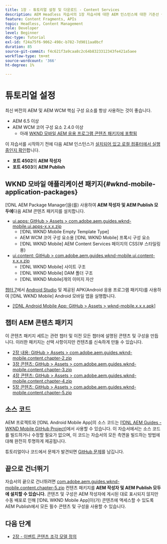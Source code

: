 ```yaml
---
title: 1장 - 튜토리얼 설정 및 다운로드 - Content Services
description: AEM Headless 자습서의 1장 자습서에 대한 AEM 인스턴스에 대한 기준선 설정입니다.
feature: Content Fragments, APIs
topic: Headless, Content Management
role: Developer
level: Beginner
doc-type: Tutorial
exl-id: f24a75f6-9062-498c-b782-7d9011aa0bcf
duration: 85
source-git-commit: f4c621f3a9caa8c2c64b8323312343fe421a5aee
workflow-type: tm+mt
source-wordcount: '366'
ht-degree: 1%

---
```


# 튜토리얼 설정

최신 버전의 AEM 및 AEM WCM 핵심 구성 요소를 항상 사용하는 것이 좋습니다.

* AEM 6.5 이상
* AEM WCM 코어 구성 요소 2.4.0 이상
   * 아래 [WKND 모바일 AEM 응용 프로그램 콘텐츠 패키지에 포함됨](#wknd-mobile-application-packages)

이 자습서를 시작하기 전에 다음 AEM 인스턴스가 [설치되어 있고 로컬 컴퓨터에서 실행 중인지 확인](https://helpx.adobe.com/experience-manager/6-5/sites/deploying/using/deploy.html#Default%20Local%20Install)합니다.

* **포트 4502**&#x200B;의 **AEM 작성자**
* **포트 4503**&#x200B;의 **AEM Publish**

## WKND 모바일 애플리케이션 패키지{#wknd-mobile-application-packages}

[!DNL AEM Package Manager]을(를) 사용하여 **AEM 작성자 및 AEM Publish 모두에**&#x200B;다음 AEM 콘텐츠 패키지를 설치합니다.

* [ui.apps: GitHub > Assets > com.adobe.aem.guides.wknd-mobile.ui.apps-x.x.x.zip](https://github.com/adobe/aem-guides-wknd-mobile/releases/latest)
   * [!DNL WKND Mobile Empty Template Type]
   * AEM WCM 코어 구성 요소용 [!DNL WKND Mobile] 프록시 구성 요소
   * [!DNL WKND Mobile] AEM Content Services 페이지의 CSS(부 스타일링용)
* [ui.content: GitHub > com.adobe.aem.guides.wknd-mobile.ui.content-x.x.x.zip](https://github.com/adobe/aem-guides-wknd-mobile/releases/latest)
   * [!DNL WKND Mobile] 사이트 구조
   * [!DNL WKND Mobile] DAM 폴더 구조
   * [!DNL WKND Mobile]개의 이미지 자산

[챕터 7](./chapter-7.md)에서 [Android Studio](https://developer.android.com/studio) 및 제공된 APK(Android 응용 프로그램 패키지)를 사용하여 [!DNL WKND Mobile] Android 모바일 앱을 실행합니다.

* [[!DNL Android Mobile App: GitHub > Assets > wknd-mobile.x.x.x.apk]](https://github.com/adobe/aem-guides-wknd-mobile/releases/latest)

## 챕터 AEM 콘텐츠 패키지

이 콘텐츠 패키지 세트는 관련 챕터 및 이전 모든 챕터에 설명된 콘텐츠 및 구성을 만듭니다. 이러한 패키지는 선택 사항이지만 컨텐츠를 신속하게 만들 수 있습니다.

* [2장 내용: GitHub > Assets > com.adobe.aem.guides.wknd-mobile.content.chapter-2.zip](https://github.com/adobe/aem-guides-wknd-mobile/releases/latest)
* [3장 콘텐츠: GitHub > Assets > com.adobe.aem.guides.wknd-mobile.content.chapter-3.zip](https://github.com/adobe/aem-guides-wknd-mobile/releases/latest)
* [4장 콘텐츠: GitHub > Assets > com.adobe.aem.guides.wknd-mobile.content.chapter-4.zip](https://github.com/adobe/aem-guides-wknd-mobile/releases/latest)
* [5장 콘텐츠: GitHub > Assets > com.adobe.aem.guides.wknd-mobile.content.chapter-5.zip](https://github.com/adobe/aem-guides-wknd-mobile/releases/latest)

## 소스 코드

AEM 프로젝트와 [!DNL Android Mobile App]의 소스 코드는 [[!DNL AEM Guides - WKND Mobile GitHub Project]](https://github.com/adobe/aem-guides-wknd-mobile)에서 사용할 수 있습니다. 이 자습서에서는 소스 코드를 빌드하거나 수정할 필요가 없으며, 이 코드는 자습서의 모든 측면을 빌드하는 방법에 대해 완전히 투명하게 제공됩니다.

튜토리얼이나 코드에서 문제가 발견되면 [GitHub 문제](https://github.com/adobe/aem-guides-wknd-mobile/issues)를 남깁니다.

## 끝으로 건너뛰기

자습서의 끝으로 건너뛰려면 [com.adobe.aem.guides.wknd-mobile.content.chapter-5.zip](https://github.com/adobe/aem-guides-wknd-mobile/releases/latest) 컨텐츠 패키지를 **AEM 작성자 및 AEM Publish 모두에 설치할 수 있습니다.** 콘텐츠 및 구성은 AEM 작성자에 게시된 대로 표시되지 않지만 수동 배포로 인해 [!DNL WKND Mobile App]이(가) 콘텐츠에 액세스할 수 있도록 AEM Publish에서 모든 필수 콘텐츠 및 구성을 사용할 수 있습니다.


## 다음 단계

* [2장 - 이벤트 콘텐츠 조각 모델 정의](./chapter-2.md)
